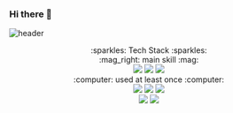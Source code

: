 ### Hi there 👋



![header](https://capsule-render.vercel.app/api?type=waving&color=auto&height=300&section=header&text=Welcome&fontSize=90)


<div align="center">
  :sparkles: Tech Stack :sparkles: 
  
  <div>
    :mag_right: main skill :mag:
  </div>
      <img src="https://img.shields.io/badge/PHP-777BB4?style=for-the-badge&logo=PHP&logoColor=black">
      <img src="https://img.shields.io/badge/Laravel-FF2D20?style=for-the-badge&logo=Laravel&logoColor=black">
      <img src="https://img.shields.io/badge/MySQL-4479A1?style=for-the-badge&logo=MySQL&logoColor=black">

  <div>
    :computer: used at least once :computer:
   <div>
      <img src="https://img.shields.io/badge/HTML5-E34F26?style=for-the-badge&logo=HTML5&logoColor=black">
      <img src="https://img.shields.io/badge/CSS3-1572B6?style=for-the-badge&logo=CSS3&logoColor=black">
      <img src="https://img.shields.io/badge/javascript-F7DF1E?style=for-the-badge&logo=javascript&logoColor=black"> <br>
      <img src="https://img.shields.io/badge/Vue.js-4FC08D?style=for-the-badge&logo=Vue.js&logoColor=black">
      <img src="https://img.shields.io/badge/Microsoft Azure-0078D4?style=for-the-badge&logo=Microsoft Azure&logoColor=black">
   </div>
</div>

